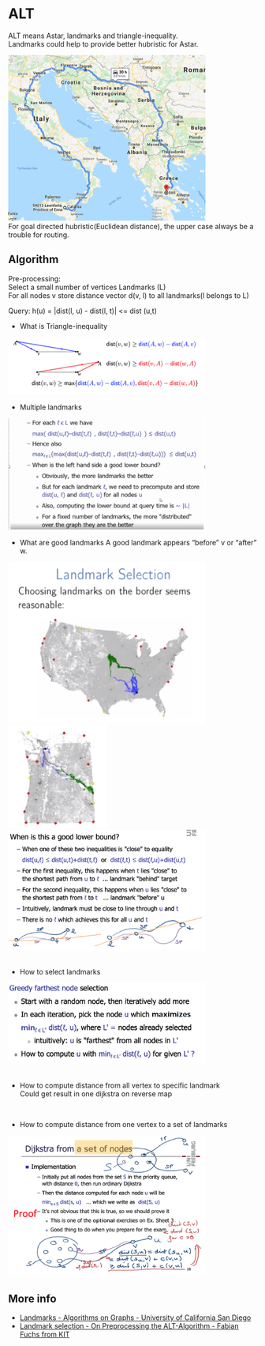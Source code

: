 # ALT

ALT means Astar, landmarks and triangle-inequality.  
Landmarks could help to provide better hubristic for Astar.  

<img src="../resources/astar_extreme_case.png" alt="astar_extreme_case" width="400"/>
<br/>
For goal directed hubristic(Euclidean distance), the upper case always be a trouble for routing.

## Algorithm
Pre-processing:  
Select a small number of vertices Landmarks (L)  
For all nodes v store distance vector d(v, l) to all landmarks(l belongs to L)  

Query:
h(u) = |dist(l, u) - dist(l, t)| <= dist (u,t)



- What is Triangle-inequality

<img src="../resources/triangle_inequality_1.png" alt="triangle_inequality_1" width="400"/>
<br/>

- Multiple landmarks

<img src="../resources/alt_multiple_landmarks.png" alt="alt_multiple_landmarks" width="400"/>
<br/>

- What are good landmarks
A good landmark appears “before” v or “after” w.

<img src="../resources/alt_landmark_selection_1.png" alt="alt_landmark_selection_1" width="400"/>
<br/>

<img src="../resources/alt_landmark_selection_2.png" alt="alt_landmark_selection_2" width="200"/>
<br/>

<img src="../resources/alt_when_is_good_landmark.png" alt="alt_when_is_good_landmark" width="400"/>
<br/>



<br/>

- How to select landmarks

<img src="../resources/alt_greedy_selection_landmark.png" alt="alt_greedy_selection_landmark" width="400"/>
<br/>

<br/>

- How to compute distance from all vertex to specific landmark  
Could get result in one dijkstra on reverse map
<br/>


- How to compute distance from one vertex to a set of landmarks

<img src="../resources/alt_dijkstra_sets_node.png" alt="alt_dijkstra_sets_node" width="400"/>
<br/>



## More info
- [Landmarks - Algorithms on Graphs - University of California San Diego](https://www.coursera.org/lecture/algorithms-on-graphs/landmarks-optional-h3uOb)
- [Landmark selection - On Preprocessing the ALT-Algorithm - Fabian Fuchs from KIT](http://www.fabianfuchs.com/fabianfuchs_ALT.pdf)
